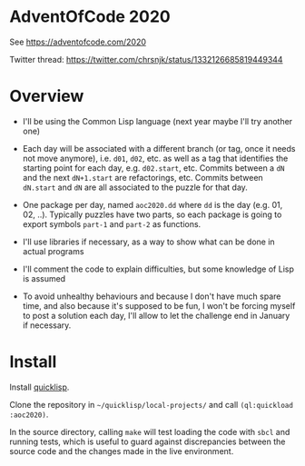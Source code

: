 # AdventOfCode 2020

See https://adventofcode.com/2020

Twitter thread: https://twitter.com/chrsnjk/status/1332126685819449344

# Overview

- I'll be using the Common Lisp language (next year maybe I'll try
  another one)

- Each day will be associated with a different branch (or tag, once it
  needs not move anymore), i.e. `d01`, `d02`, etc. as well as a tag
  that identifies the starting point for each day, e.g. `d02.start`,
  etc. Commits between a `dN` and the next `dN+1.start` are
  refactorings, etc. Commits between `dN.start` and `dN` are all
  associated to the puzzle for that day.

- One package per day, named `aoc2020.dd` where `dd` is the day (e.g.
  01, 02, ..). Typically puzzles have two parts, so each package is
  going to export symbols `part-1` and `part-2` as functions.

- I'll use libraries if necessary, as a way to show what can be done
  in actual programs

- I'll comment the code to explain difficulties, but some knowledge of
  Lisp is assumed

- To avoid unhealthy behaviours and because I don't have much spare
  time, and also because it's supposed to be fun, I won't be forcing
  myself to post a solution each day, I'll allow to let the challenge
  end in January if necessary.

# Install

Install [quicklisp](https://www.quicklisp.org/beta/).

Clone the repository in `~/quicklisp/local-projects/` and call
`(ql:quickload :aoc2020)`.

In the source directory, calling `make` will test loading the code
with `sbcl` and running tests, which is useful to guard against
discrepancies between the source code and the changes made in the live
environment.
